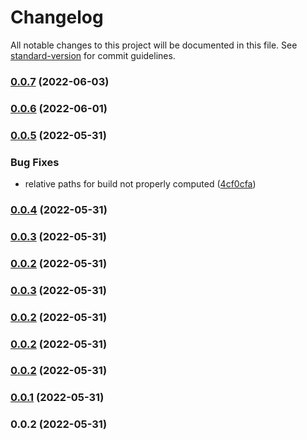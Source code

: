 # Changelog

All notable changes to this project will be documented in this file. See [standard-version](https://github.com/conventional-changelog/standard-version) for commit guidelines.

### [0.0.7](https://github.com/conjoon/create-conjoon/compare/v0.0.6...v0.0.7) (2022-06-03)

### [0.0.6](https://github.com/conjoon/create-conjoon/compare/v0.0.5...v0.0.6) (2022-06-01)

### [0.0.5](https://github.com/conjoon/create-conjoon/compare/v0.0.4...v0.0.5) (2022-05-31)


### Bug Fixes

* relative paths for build not properly computed ([4cf0cfa](https://github.com/conjoon/create-conjoon/commit/4cf0cfa5b2a2651c4a54dee4ab03f1526c10da39))

### [0.0.4](https://github.com/conjoon/create-conjoon/compare/v0.0.3...v0.0.4) (2022-05-31)

### [0.0.3](https://github.com/conjoon/create-conjoon/compare/v0.0.2...v0.0.3) (2022-05-31)

### [0.0.2](https://github.com/conjoon/create-conjoon/compare/v0.0.1...v0.0.2) (2022-05-31)

### [0.0.3](https://github.com/conjoon/create-conjoon/compare/v0.0.2...v0.0.3) (2022-05-31)

### [0.0.2](https://github.com/conjoon/create-conjoon/compare/v0.0.1...v0.0.2) (2022-05-31)

### [0.0.2](https://github.com/conjoon/create-conjoon/compare/v0.0.1...v0.0.2) (2022-05-31)

### [0.0.2](https://github.com/conjoon/create-conjoon/compare/v0.0.1...v0.0.2) (2022-05-31)

### [0.0.1](https://github.com/conjoon/create-conjoon/compare/v0.0.2...v0.0.1) (2022-05-31)

### 0.0.2 (2022-05-31)

